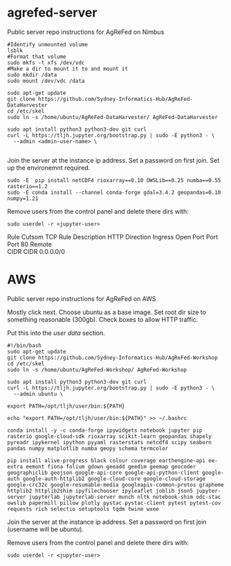 # agrefed-server
Public server repo instructions for AgReFed on Nimbus

```
#Identify unmounted volume
lsblk
#Format that volume
sudo mkfs -t xfs /dev/vdc
#Make a dir to mount it to and mount it
sudo mkdir /data
sudo mount /dev/vdc /data

sudo apt-get update
git clone https://github.com/Sydney-Informatics-Hub/AgReFed-DataHarvester
cd /etc/skel
sudo ln -s /home/ubuntu/AgReFed-DataHarvester/ AgReFed-DataHarvester

sudo apt install python3 python3-dev git curl
curl -L https://tljh.jupyter.org/bootstrap.py | sudo -E python3 - \
  --admin <admin-user-name> \
  
```

Join the server at the instance ip address. Set a password on first join.
Set up the environemnt required.
```
sudo -E  pip install netCDF4 rioxarray==0.10 OWSLib==0.25 numba==0.55 rasterio==1.2
sudo -E conda install --channel conda-forge gdal=3.4.2 geopandas=0.10 numpy=1.21
```

Remove users from the control panel and delete there dirs with:
```
sudo userdel -r <jupyter-user>
```
  
Rule
  Cutsom TCP Rule
Description 
  HTTP
Direction
  Ingress
Open Port 
  Port 
Port
  80
Remote  
  CIDR
CIDR 
  0.0.0.0/0


# AWS
Public server repo instructions for AgReFed on AWS

Mostly click next. Choose ubuntu as a base image. Set root dir size to something reasonable (300gb). Check boxes to allow HTTP traffic.

Put this into the _user data_ section.

```
#!/bin/bash
sudo apt-get update
git clone https://github.com/Sydney-Informatics-Hub/AgReFed-Workshop
cd /etc/skel
sudo ln -s /home/ubuntu/AgReFed-Workshop/ AgReFed-Workshop

sudo apt install python3 python3-dev git curl
curl -L https://tljh.jupyter.org/bootstrap.py | sudo -E python3 - \
  --admin ubuntu \
  
export PATH=/opt/tljh/user/bin:${PATH}

echo "export PATH=/opt/tljh/user/bin:${PATH}" >> ~/.bashrc

conda install -y -c conda-forge ipywidgets notebook jupyter pip rasterio google-cloud-sdk rioxarray scikit-learn geopandas shapely pyreadr ipykernel ipython pyyaml rasterstats netcdf4 scipy seaborn pandas numpy matplotlib numba geopy schema termcolor

pip install alive-progress black colour coverage earthengine-api ee-extra eemont fiona folium gdown geeadd geedim geemap geocoder geographiclib geojson google-api-core google-api-python-client google-auth google-auth-httplib2 google-cloud-core google-cloud-storage google-crc32c google-resumable-media googleapis-common-protos grapheme httplib2 httplib2shim ipyfilechooser ipyleaflet joblib json5 jupyter-server jupyterlab jupyterlab-server munch nltk notebook-shim odc-stac owslib papermill pillow plotly pystac pystac-client pytest pytest-cov requests rich selectio setuptools tqdm twine wxee

```

Join the server at the instance ip address. Set a password on first join (username will be *ubuntu*).


Remove users from the control panel and delete there dirs with:
```
sudo userdel -r <jupyter-user>
```



